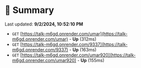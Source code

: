 # 📖 Summary
Last updated: **9/2/2024, 10:52:10 PM**

- `GET` [https://talk-m6gd.onrender.com/umar](https://talk-m6gd.onrender.com/umar) - **Up** (312ms)
- `GET` [https://talk-m6gd.onrender.com/9337](https://talk-m6gd.onrender.com/9337) - **Up** (163ms)
- `GET` [https://talk-m6gd.onrender.com/umar920](https://talk-m6gd.onrender.com/umar920) - **Up** (155ms)
